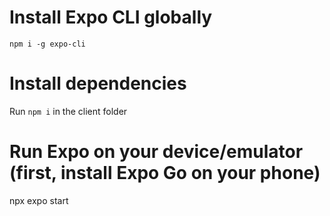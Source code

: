 # Install Expo CLI globally
`npm i -g expo-cli`

# Install dependencies
Run `npm i` in the client folder

# Run Expo on your device/emulator (first, install Expo Go on your phone)
npx expo start
